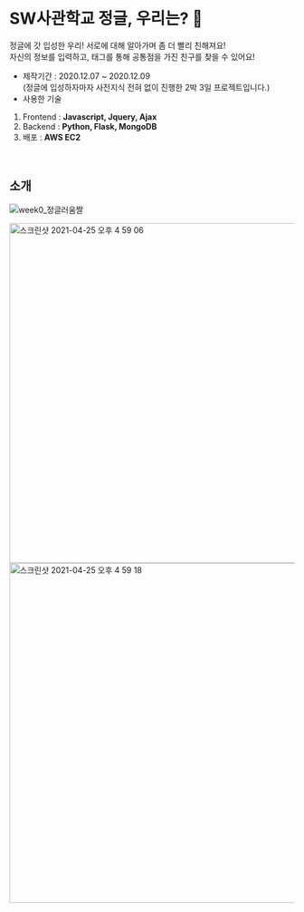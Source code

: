 # SW사관학교 정글, 우리는? 🧐
정글에 갓 입성한 우리! 서로에 대해 알아가며 좀 더 빨리 친해져요!<br>
자신의 정보를 입력하고, 태그를 통해 공통점을 가진 친구를 찾을 수 있어요!

- 제작기간 : 2020.12.07 ~ 2020.12.09 <br>
(정글에 입성하자마자 사전지식 전혀 없이 진행한 2박 3일 프로젝트입니다.)
- 사용한 기술
1. Frontend : **Javascript, Jquery, Ajax**
2. Backend : **Python, Flask, MongoDB**
3. 배포 : **AWS EC2**
<br>

## 소개
![week0_정글러움짤](https://user-images.githubusercontent.com/72585287/115985495-11d2fb00-a5e7-11eb-8656-ffdb199f31a2.gif)
<br>

<img width="600" alt="스크린샷 2021-04-25 오후 4 59 06" src="https://user-images.githubusercontent.com/72585287/115985610-99b90500-a5e7-11eb-8e30-6068555bb9c9.png">
<img width="600" alt="스크린샷 2021-04-25 오후 4 59 18" src="https://user-images.githubusercontent.com/72585287/115985611-9c1b5f00-a5e7-11eb-9b97-01e1f9b8cf0b.png">
